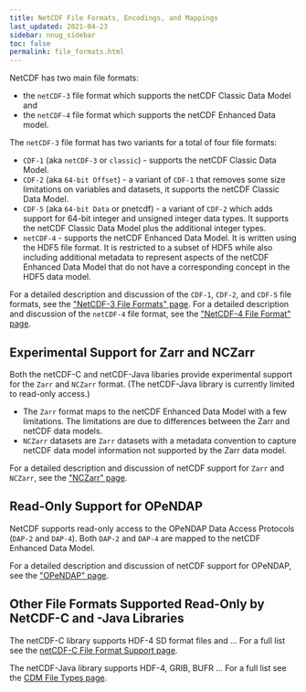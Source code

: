 ```yaml
---
title: NetCDF File Formats, Encodings, and Mappings
last_updated: 2021-04-23
sidebar: nnug_sidebar
toc: false
permalink: file_formats.html
---
```


NetCDF has two main file formats:
* the `netCDF-3` file format which supports the netCDF Classic Data Model and
* the `netCDF-4` file format which supports the netCDF Enhanced Data model.

The `netCDF-3` file format has two variants for a total of four file formats:
* `CDF-1` (aka `netCDF-3` or `classic`) - supports the netCDF Classic Data Model.
* `CDF-2` (aka `64-bit Offset`) - a variant of `CDF-1` that removes some size limitations on variables and datasets, it supports the netCDF Classic Data Model.
* `CDF-5` (aka `64-bit Data` or pnetcdf) - a variant of `CDF-2` which adds support for 64-bit integer and unsigned integer data types.
  It supports the netCDF Classic Data Model plus the additional integer types.
* `netCDF-4` - supports the netCDF Enhanced Data Model.
  It is written using the HDF5 file format.
  It is restricted to a subset of HDF5 while also including additional metadata to represent aspects of the netCDF Enhanced Data Model that do not have a corresponding concept in the HDF5 data model.

For a detailed description and discussion of the `CDF-1`, `CDF-2`, and `CDF-5` file formats, see the ["NetCDF-3 File Formats" page](nc3_file_formats.html).
For a detailed description and discussion of the `netCDF-4` file format, see the  ["NetCDF-4 File Format" page](nc4_file_format.html).

## Experimental Support for Zarr and NCZarr

Both the netCDF-C and netCDF-Java libaries provide experimental support for the `Zarr` and `NCZarr` format.
(The netCDF-Java library is currently limited to read-only access.)
* The `Zarr` format maps to the netCDF Enhanced Data Model with a few limitations.
  The limitations are due to differences between the Zarr and netCDF data models.
* `NCZarr` datasets are `Zarr` datasets with a metadata convention to capture netCDF data model information not supported by the Zarr data model.

For a detailed description and discussion of netCDF support for `Zarr` and `NCZarr`, see the  ["NCZarr" page](nczarr.html).

## Read-Only Support for OPeNDAP 

NetCDF supports read-only access to the OPeNDAP Data Access Protocols (`DAP-2` and `DAP-4`).
Both `DAP-2` and `DAP-4` are mapped to the netCDF Enhanced Data Model.

For a detailed description and discussion of netCDF support for OPeNDAP, see the ["OPeNDAP" page](dap.html).

## Other File Formats Supported Read-Only by NetCDF-C and -Java Libraries

The netCDF-C library supports HDF-4 SD format files and ... For a full list see the [netCDF-C File Format Support page]().

The netCDF-Java library supports HDF-4, GRIB, BUFR ... For a full list see the [CDM File Types page](https://docs.unidata.ucar.edu/netcdf-java/current/userguide/file_types.html).

